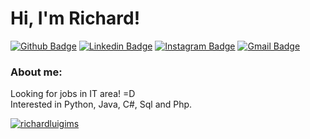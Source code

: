 # Hi, I'm Richard!
[![Github Badge](https://img.shields.io/badge/-Github-000?style=flat-square&logo=Github&logoColor=white&link=https://github.com/richardluigi)](https://github.com/richardluigi)
[![Linkedin Badge](https://img.shields.io/badge/-LinkedIn-blue?style=flat-square&logo=Linkedin&logoColor=white&link=https://www.linkedin.com/in/richardluigims)](https://www.linkedin.com/in/richardluigims)
[![Instagram Badge](https://img.shields.io/badge/Instagram-E4405F?style=flat-square&logo=instagram&logoColor=white&link=https://instagram.com/richardluigi_ms)](https://instagra.com/richardluigi_ms)
[![Gmail Badge](https://img.shields.io/badge/-Gmail-c14438?style=flat-square&logo=Gmail&logoColor=white&link=mailto:richardluigims@gmail)](mailto:richardluigims@gmail.com)



### About me:
Looking for jobs in IT area! =D <br />
Interested in Python, Java, C#, Sql and Php. 

[![richardluigims](https://github-readme-stats.vercel.app/api/top-langs/?username=richardluigims&hide=html&layout=compact&theme=default)](https://github.com/anuraghazra/github-readme-stats)

<!---
richardluigi/richardluigi is a ✨ special ✨ repository because its `README.md` (this file) appears on your GitHub profile.
You can click the Preview link to take a look at your changes.
--->
